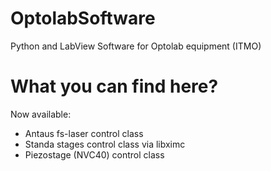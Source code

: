 # OptolabSoftware
Python and LabView Software for Optolab equipment (ITMO)

# What you can find here?
Now available:
- Antaus fs-laser control class
- Standa stages control class via libximc
- Piezostage (NVC40) control class
